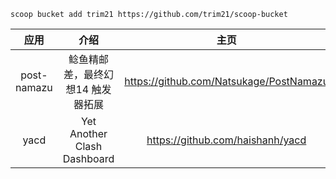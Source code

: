 ```shell
scoop bucket add trim21 https://github.com/trim21/scoop-bucket
```


| 应用 | 介绍 | 主页 |
| :-: | :-: | :-: |
| post-namazu | 鲶鱼精邮差，最终幻想14 触发器拓展 | <https://github.com/Natsukage/PostNamazu> |
| yacd | Yet Another Clash Dashboard | <https://github.com/haishanh/yacd> |
